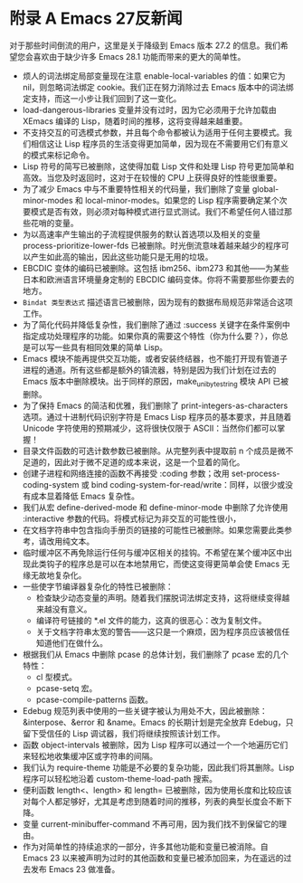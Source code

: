 # 附录 A Emacs 27反新闻

对于那些时间倒流的用户，这里是关于降级到 Emacs 版本 27.2 的信息。我们希望您会喜欢由于缺少许多 Emacs 28.1 功能而带来的更大的简单性。

-   烦人的词法绑定局部变量现在注意 enable-local-variables 的值：如果它为 nil，则忽略词法绑定 cookie。我们正在努力消除过去 Emacs 版本中的词法绑定支持，而这一小步让我们回到了这一变化。
-   load-dangerous-libraries 变量并没有过时，因为它必须用于允许加载由 XEmacs 编译的 Lisp，随着时间的推移，这将变得越来越重要。
-   不支持交互的可选模式参数，并且每个命令都被认为适用于任何主要模式。我们相信这让 Lisp 程序员的生活变得更加简单，因为现在不需要用它们有意义的模式来标记命令。
-   Lisp 符号的简写已被删除，这使得加载 Lisp 文件和处理 Lisp 符号更加简单和高效。当您及时返回时，这对于在较慢的 CPU 上获得良好的性能很重要。
-   为了减少 Emacs 中与不重要特性相关的代码量，我们删除了变量 global-minor-modes 和 local-minor-modes。如果您的 Lisp 程序需要确定某个次要模式是否有效，则必须对每种模式进行显式测试。我们不希望任何人错过那些花哨的变量。
-   为以高速率产生输出的子流程提供服务的默认首选项以及相关的变量 process-prioritize-lower-fds 已被删除。时光倒流意味着越来越少的程序可以产生如此高的输出，因此这些功能只是无用的垃圾。
-   EBCDIC 变体的编码已被删除。这包括 ibm256、ibm273 和其他——为某些日本和欧洲语言环境量身定制的 EBCDIC 编码变体。你将不需要那些你要去的地方。
-   `Bindat 类型表达式` 描述语言已被删除，因为现有的数据布局规范非常适合这项工作。
-   为了简化代码并降低复杂性，我们删除了通过 :success 关键字在条件案例中指定成功处理程序的功能。如果你真的需要这个特性（你为什么要？），你总是可以写一些具有相同效果的简单 Lisp。
-   Emacs 模块不能再提供交互功能，或者安装终结器，也不能打开现有管道子进程的通道。所有这些都是额外的镇流器，特别是因为我们计划在过去的 Emacs 版本中删除模块。出于同样的原因，make<sub>unibyte</sub><sub>string</sub> 模块 API 已被删除。
-   为了保持 Emacs 的简洁和优雅，我们删除了 print-integers-as-characters 选项。通过十进制代码识别字符是 Emacs Lisp 程序员的基本要求，并且随着 Unicode 字符使用的预期减少，这将很快仅限于 ASCII：当然你们都可以掌握！
-   目录文件函数的可选计数参数已被删除。从完整列表中提取前 n 个成员是微不足道的，因此对于微不足道的成本来说，这是一个显着的简化。
-   创建子进程和网络连接的函数不再接受 :coding 参数；改用 set-process-coding-system 或 bind coding-system-for-read/write：同样，以很少或没有成本显着降低 Emacs 复杂性。
-   我们从宏 define-derived-mode 和 define-minor-mode 中删除了允许使用 :interactive 参数的代码。将模式标记为非交互的可能性很小，
-   在文档字符串中包含指向手册页的链接的可能性已被删除。如果您需要此类参考，请改用纯文本。
-   临时缓冲区不再免除运行任何与缓冲区相关的挂钩。不希望在某个缓冲区中出现此类钩子的程序总是可以在本地禁用它，而使这变得更简单会使 Emacs 无缘无故地复杂化。
-   一些使字节编译器复杂化的特性已被删除：
    -   检查缺少动态变量的声明。随着我们摆脱词法绑定支持，这将继续变得越来越没有意义。
    -   编译符号链接的 \*.el 文件的能力，这真的很恶心：改为复制文件。
    -   关于文档字符串太宽的警告——这只是一个麻烦，因为程序员应该被信任知道他们在做什么。
-   根据我们从 Emacs 中删除 pcase 的总体计划，我们删除了 pcase 宏的几个特性：
    -   cl 型模式。
    -   pcase-setq 宏。
    -   pcase-compile-patterns 函数。
-   Edebug 规范列表中使用的一些关键字被认为用处不大，因此被删除：&interpose、&error 和 &name。Emacs 的长期计划是完全放弃 Edebug，只留下受信任的 Lisp 调试器，我们将继续按照该计划工作。
-   函数 object-intervals 被删除，因为 Lisp 程序可以通过一个一个地遍历它们来轻松地收集缓冲区或字符串的间隔。
-   我们认为 require-theme 功能是不必要的复杂功能，因此我们将其删除。Lisp 程序可以轻松地沿着 custom-theme-load-path 搜索。
-   便利函数 length<、length> 和 length= 已被删除，因为使用长度和比较应该对每个人都足够好，尤其是考虑到随着时间的推移，列表的典型长度会不断下降。
-   变量 current-minibuffer-command 不再可用，因为我们找不到保留它的理由。
-   作为对简单性的持续追求的一部分，许多其他功能和变量已被消除。自 Emacs 23 以来被声明为过时的其他函数和变量已被添加回来，为在遥远的过去发布 Emacs 23 做准备。


